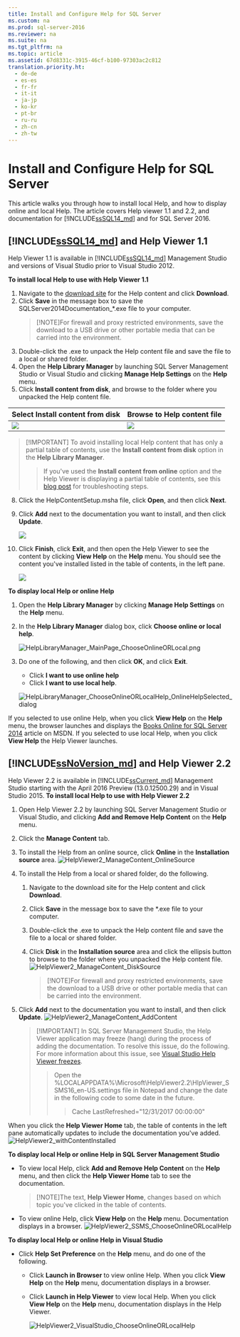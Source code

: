 ```yaml
---
title: Install and Configure Help for SQL Server
ms.custom: na
ms.prod: sql-server-2016
ms.reviewer: na
ms.suite: na
ms.tgt_pltfrm: na
ms.topic: article
ms.assetid: 67d8331c-3915-46cf-b100-97303ac2c812
translation.priority.ht: 
  - de-de
  - es-es
  - fr-fr
  - it-it
  - ja-jp
  - ko-kr
  - pt-br
  - ru-ru
  - zh-cn
  - zh-tw
---
```

# Install and Configure Help for SQL Server



This article walks you through how to install local Help, and how to display online and local Help. The article covers Help viewer 1.1 and 2.2, and documentation for [!INCLUDE[ssSQL14_md](../../TokenContainer/ssSQL14_md.md)] and for SQL Server 2016.

## [!INCLUDE[ssSQL14_md](../../TokenContainer/ssSQL14_md.md)] and Help Viewer 1.1
 Help Viewer 1.1 is available in [!INCLUDE[ssSQL14_md](../../TokenContainer/ssSQL14_md.md)] Management Studio and versions of Visual Studio prior to Visual Studio 2012. 
 
**To install local Help to use with Help Viewer 1.1**
1. Navigate to the [download site](https://www.microsoft.com/en-us/download/details.aspx?id=42557) for the Help content and click **Download**.
2. Click **Save** in the message box to save the SQLServer2014Documentation_*.exe file to your computer.
   >[!NOTE]For firewall and proxy restricted environments, save the download to a USB drive or other portable media that can be carried into the environment. 
3. Double-click the .exe to unpack the Help content file and save the file to a local or shared folder.
4. Open the **Help Library Manager** by launching SQL Server Management Studio or Visual Studio and clicking **Manage Help Settings** on the **Help** menu.
7. Click **Install content from disk**, and browse to the folder where you unpacked the Help content file.

Select Install content from disk  |Browse to Help content file 
---------|---------
![](../../ImageContainer/Images/Image/HelpLibraryManager_MainPage_InstallFromDisk.png)    | ![](../../ImageContainer/Images/Image/HelpLibraryManager_InstallContentFromDisk_dialog1.png)        

>[!IMPORTANT] To avoid installing local Help content that has only a partial table of contents, use the **Install content from disk** option in the **Help Library Manager**.
>>If you've used the **Install content from online** option and the Help Viewer is displaying a partial table of contents, see this [blog post](https://blogs.msdn.microsoft.com/womeninanalytics/2016/03/30/troubleshoot-local-help-for-sql-server-2014/) for troubleshooting steps.
8. Click the HelpContentSetup.msha file, click **Open**, and then click **Next**.
9. Click **Add** next to the documentation you want to install, and then click **Update**.

   ![](../../ImageContainer/Images/Image/HelpLibraryManager_InstallContentFromDisk_dialog2.png)
10. Click **Finish**, click **Exit**, and then open the Help Viewer to see the content by clicking **View Help** on the **Help** menu. You should see the content you've installed listed in the table of contents, in the left pane.

    ![](../../ImageContainer/Images/Image/HelpViewer1_withContentInstalled_ZoomedIn.png)

**To display local Help or online Help**
1. Open the **Help Library Manager** by clicking **Manage Help Settings** on the **Help** menu.
2. In the **Help Library Manager** dialog box, click **Choose online or local help**.

   ![HelpLibraryManager_MainPage_ChooseOnlineORLocal.png](../../ImageContainer/Images/Image/HelpLibraryManager_MainPage_ChooseOnlineORLocal.png.png)
3. Do one of the following, and then click **OK**, and click **Exit**.
   * Click **I want to use online help**
   * Click **I want to use local help**.

   ![HelpLibraryManager_ChooseOnlineORLocalHelp_OnlineHelpSelected_dialog](../../ImageContainer/Images/Image/HelpLibraryManager_ChooseOnlineORLocalHelp_OnlineHelpSelected_dialog.png)

If you selected to use online Help, when you click **View Help** on the **Help** menu, the browser launches and displays the [Books Online for SQL Server 2014](https://msdn.microsoft.com/library/ms130214(v=sql.120).aspx) article on MSDN. If you selected to use local Help, when you click **View Help** the Help Viewer launches.

## [!INCLUDE[ssNoVersion_md](../../TokenContainer/ssNoVersion_md.md)] and Help Viewer 2.2
Help Viewer 2.2 is available in [!INCLUDE[ssCurrent_md](../../TokenContainer/ssCurrent_md.md)]  Management Studio starting with the April 2016 Preview (13.0.12500.29) and in Visual Studio 2015.
**To install local Help to use with Help Viewer 2.2**
1. Open Help Viewer 2.2 by launching SQL Server Management Studio or Visual Studio, and clicking **Add and Remove Help Content** on the **Help** menu.
2. Click the **Manage Content** tab.
3. To install the Help from an online source, click **Online** in the **Installation source** area.
![HelpViewer2_ManageContent_OnlineSource](../../ImageContainer/Images/Image/HelpViewer2_ManageContent_OnlineSource.png)
4. To install the Help from a local or shared folder, do the following.
   1. Navigate to the download site for the Help content and click **Download**.
   6. Click **Save** in the message box to save the *.exe file to your computer.
   7. Double-click the .exe to unpack the Help content file and save the file to a local or shared folder.
   7. Click **Disk** in the **Installation source** area and click the ellipsis button to browse to the folder where you unpacked the Help content file.
   ![HelpViewer2_ManageContent_DiskSource](../../ImageContainer/Images/Image/HelpViewer2_ManageContent_DiskSource.png)
   
      >[!NOTE]For firewall and proxy restricted environments, save the download to a USB drive or other portable media that can be carried into the environment.
7. Click **Add** next to the documentation you want to install, and then click **Update**.
![HelpViewer2_ManageContent_AddContent](../../ImageContainer/Images/Image/HelpViewer2_ManageContent_AddContent.png)   

   >[!IMPORTANT] In SQL Server Management Studio, the Help Viewer application may freeze (hang) during the process of adding the documentation. To resolve this issue, do the following. For more information about this issue, see [Visual Studio Help Viewer freezes](https://msdn.microsoft.com/library/mt654096.aspx).
   >>Open the %LOCALAPPDATA%\Microsoft\HelpViewer2.2\HlpViewer_SSMS16_en-US.settings file in Notepad and change the date in the following code to some date in the future.
   >>>Cache LastRefreshed="12/31/2017 00:00:00"

   
 
When you click the **Help Viewer Home** tab, the table of contents in the left pane automatically updates to include the documentation you've added.
![HelpViewer2_withContentInstalled](../../ImageContainer/Images/Image/HelpViewer2_withContentInstalled.png)

**To display local Help or online Help in SQL Server Management Studio**
* To view local Help, click **Add and Remove Help Content** on the **Help** menu, and then click the **Help Viewer Home** tab to see the documentation.
    >[!NOTE]The text, **Help Viewer Home**, changes based on which topic you've clicked in the table of contents. 
* To view online Help, click **View Help** on the **Help** menu. Documentation displays in a browser.
![HelpViewer2_SSMS_ChooseOnlineORLocalHelp](../../ImageContainer/Images/Image/HelpViewer2_SSMS_ChooseOnlineORLocalHelp.png)


**To display local Help or online Help in Visual Studio**
* Click **Help Set Preference** on the **Help** menu, and do one of the following.
   * Click **Launch in Browser** to view online Help. When you click **View Help** on the **Help** menu, documentation displays in a browser.
   * Click **Launch in Help Viewer** to view local Help. When you click **View Help** on the **Help** menu, documentation displays in the Help Viewer.
   
     ![HelpViewer2_VisualStudio_ChooseOnlineORLocalHelp](../../ImageContainer/Images/Image/HelpViewer2_VisualStudio_ChooseOnlineORLocalHelp.png)

